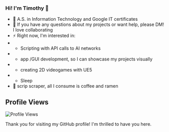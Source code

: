 ### Hi! I'm Timothy 👋

- 🔭 A.S. in Information Technology and Google IT certificates
- 🤔 If you have any questions about my projects or want help, please DM! I love collaborating
- ⚡ Right now, I'm interested in:
- - Scripting with API calls to AI networks
- - app /GUI development, so I can showcase my projects visually
- - creating 2D videogames with UE5 
- - Sleep
- 🌱 scrip scraper, all I consume is coffee and ramen

<!--
- 🔭 I’m currently working on ...
- 🌱 I’m currently learning ...
- 👯 I’m looking to collaborate on ...
- 🤔 I’m looking for help with ...
- 💬 Ask me about ...
- 📫 How to reach me: ...
- 😄 Pronouns: ...
- ⚡ Fun fact: ...
-->
## Profile Views

![Profile Views](https://komarev.com/ghpvc/?username=timothyportnoff)

Thank you for visiting my GitHub profile! I'm thrilled to have you here.

